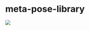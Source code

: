 # meta-pose-library
<div class="image-container">
  <img src="https://github.com/Limbicnation/meta-pose-library/blob/main/images/AI_Voice_MetaHuman_NVIDIA_ACE_YT.jpg" />
</div>
